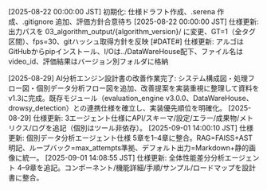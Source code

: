 [2025-08-22 00:00:00 JST] 初期化: 仕様ドラフト作成、.serena 作成、.gitignore 追加、評価方針合意待ち
[2025-08-22 00:00:00 JST] 仕様更新: 出力パスを 03_algorithm_output/{algorithm_version}/ に変更、GT=1（全タグ区間）、fps=30、gitハッシュ取得方針を反映
[#DATE#] 仕様更新: アルゴはGitHubからpipインストール、I/Oは../DataWareHouse配下、ファイル名はvideo_id、評価結果はバージョン別フォルダに格納

[2025-08-29] AI分析エンジン設計書の改善作業完了: システム構成図・処理フロー図・個別データ分析フロー図を追加、改善提案を実装重視に整理して資料をv1.3に完成。既存モジュール（evaluation_engine v3.0.0、DataWareHouse、drowsy_detection）との連携仕様を確立し、実装優先順位を明確化。
 [2025-08-29] 仕様更新: 3エージェント仕様にAPI/スキーマ/設定/エラー/成果物/メトリクス/ログを追記（個別はツール非依存）。
[2025-09-01 14:00:10 JST] 仕様更新: 個別データ分析エージェント仕様 5章を1–4章に整合。RAG=FAISS+AST明記、ループバック=max_attempts準拠、デフォルト出力=Markdown+静的画像に統一。
[2025-09-01 14:08:55 JST] 仕様更新: 全体性能差分分析エージェント 4–9章を追記。コンポーネント/機能詳細/手順/サンプル/ロードマップを設計書に整合。